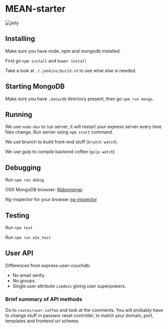 MEAN-starter
============

![jelly](https://www.evernote.com/shard/s16/sh/35bf1b4e-c351-4a98-a64d-c0618e8e2b43/6b0929e02f255aaf815acefecc653e3e/deep/0/north-america-lions-mane-jellyfish-625x450.jpg-625-450-pixels.png)


## Installing
Make sure you have node, npm and mongodb installed.

First go `npm install` and `bower install`

Take a look at `./.jenkins/build.sh` to see what else is needed. 

## Starting MongoDB
Make sure you have `.data/db` directory present, then go `npm run mongo`.

## Running
We use `node-dev` to run server, it will restart your express server every time files change. Run server using `npm start` command. 

We use brunch to build front-end stuff (`brunch watch`).

We use gulp to compile backend coffee (`gulp watch`)

## Debugging
Run `npm run debug`

OSX MongoDB browser: [Robomongo](http://robomongo.org)

Ng-inspector for your browser [ng-inspector](http://ng-inspector.org)

## Testing
Run `npm test`

Run `npm run e2e_test`

## User API
Differences from express-user-couchdb:

* No email verify.
* No groups.
* Single user attribute `isAdmin` giving user superpowers.

### Brief summary of API methods
Go to `routes/user.coffee` and look at the comments. You will probably have to change stuff in passwor reset controller, to match your domain, port, templates and frontend url schema.